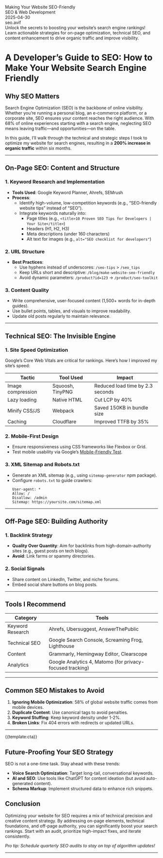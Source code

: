 Making Your Website SEO-Friendly  
SEO & Web Development  
2025-04-30  
seo.avif  
Unlock the secrets to boosting your website’s search engine rankings! Learn actionable strategies for on-page optimization, technical SEO, and content enhancement to drive organic traffic and improve visibility.

# A Developer’s Guide to SEO: How to Make Your Website Search Engine Friendly

## Why SEO Matters

Search Engine Optimization (SEO) is the backbone of online visibility. Whether you’re running a personal blog, an e-commerce platform, or a corporate site, SEO ensures your content reaches the right audience. With 68% of online experiences starting with a search engine, neglecting SEO means leaving traffic—and opportunities—on the table.

In this guide, I’ll walk through the technical and strategic steps I took to optimize my website for search engines, resulting in a **200% increase in organic traffic** within six months.

---

## On-Page SEO: Content and Structure

### 1. Keyword Research and Implementation

- **Tools Used**: Google Keyword Planner, Ahrefs, SEMrush
- **Process**:
  - Identify high-volume, low-competition keywords (e.g., “SEO-friendly website tips” instead of “SEO”).
  - Integrate keywords naturally into:
    - Page titles (e.g., `<title>10 Proven SEO Tips for Developers | Your Site</title>`)
    - Headers (H1, H2, H3)
    - Meta descriptions (under 160 characters)
    - Alt text for images (e.g., `alt="SEO checklist for developers"`)

### 2. URL Structure

- **Best Practices**:
  - Use hyphens instead of underscores: `/seo-tips` > `/seo_tips`
  - Keep URLs short and descriptive: `/blog/make-website-seo-friendly`
  - Avoid dynamic parameters: `/product?id=123` → `/product/seo-toolkit`

### 3. Content Quality

- Write comprehensive, user-focused content (1,500+ words for in-depth guides).
- Use bullet points, tables, and visuals to improve readability.
- Update old posts regularly to maintain relevance.

---

## Technical SEO: The Invisible Engine

### 1. Site Speed Optimization

Google’s Core Web Vitals are critical for rankings. Here’s how I improved my site’s speed:

| Tactic            | Tool Used        | Impact                           |
| ----------------- | ---------------- | -------------------------------- |
| Image compression | Squoosh, TinyPNG | Reduced load time by 2.3 seconds |
| Lazy loading      | Native HTML      | Cut LCP by 40%                   |
| Minify CSS/JS     | Webpack          | Saved 150KB in bundle size       |
| Caching           | Cloudflare       | Improved TTFB by 35%             |

### 2. Mobile-First Design

- Ensure responsiveness using CSS frameworks like Flexbox or Grid.
- Test mobile usability via Google’s [Mobile-Friendly Test](https://search.google.com/test/mobile-friendly).

### 3. XML Sitemap and Robots.txt

- Generate an XML sitemap (e.g., using `sitemap-generator` npm package).
- Configure `robots.txt` to guide crawlers:
  ```
  User-agent: *
  Allow: /
  Disallow: /admin
  Sitemap: https://yoursite.com/sitemap.xml
  ```

---

## Off-Page SEO: Building Authority

### 1. Backlink Strategy

- **Quality Over Quantity**: Aim for backlinks from high-domain-authority sites (e.g., guest posts on tech blogs).
- **Avoid**: Link farms or spammy directories.

### 2. Social Signals

- Share content on LinkedIn, Twitter, and niche forums.
- Embed social share buttons on blog posts.

---

## Tools I Recommend

| Category         | Tools                                                     |
| ---------------- | --------------------------------------------------------- |
| Keyword Research | Ahrefs, Ubersuggest, AnswerThePublic                      |
| Technical SEO    | Google Search Console, Screaming Frog, Lighthouse         |
| Content          | Grammarly, Hemingway Editor, Clearscope                   |
| Analytics        | Google Analytics 4, Matomo (for privacy-focused tracking) |

---

## Common SEO Mistakes to Avoid

1. **Ignoring Mobile Optimization**: 58% of global website traffic comes from mobile devices.
2. **Duplicate Content**: Use canonical tags to avoid penalties.
3. **Keyword Stuffing**: Keep keyword density under 1-2%.
4. **Broken Links**: Fix 404 errors with redirects or updated URLs.

---

{{template:cta}}

## Future-Proofing Your SEO Strategy

SEO is not a one-time task. Stay ahead with these trends:

- **Voice Search Optimization**: Target long-tail, conversational keywords.
- **AI and SEO**: Use tools like ChatGPT for content ideation (but avoid auto-generated content).
- **Schema Markup**: Implement structured data to enhance rich snippets.

## Conclusion

Optimizing your website for SEO requires a mix of technical precision and creative content strategy. By addressing on-page elements, technical foundations, and off-page authority, you can significantly boost your search rankings. Start with an audit, prioritize high-impact fixes, and iterate consistently.

_Pro tip: Schedule quarterly SEO audits to stay on top of algorithm updates!_

---
